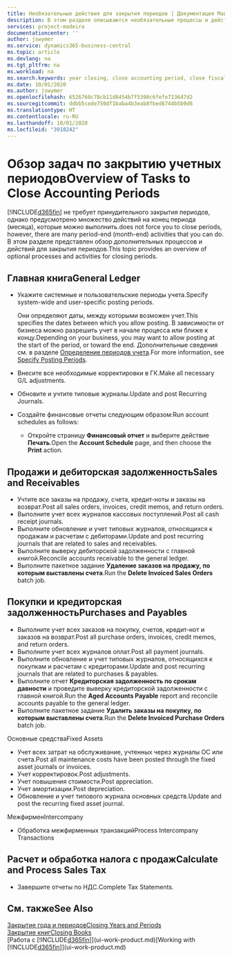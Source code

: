 ```yaml
---
title: Необязательные действия для закрытия периодов | Документация Майкрософт
description: В этом разделе описываются необязательные процессы и действия по закрытию учетных периодов в Business Central.
services: project-madeira
documentationcenter: ''
author: jswymer
ms.service: dynamics365-business-central
ms.topic: article
ms.devlang: na
ms.tgt_pltfrm: na
ms.workload: na
ms.search.keywords: year closing, close accounting period, close fiscal year, aging, creditor payments, vendor payments
ms.date: 10/01/2020
ms.author: jswymer
ms.openlocfilehash: 6526760c78cb11d8454b7f5390c6fefe713647d2
ms.sourcegitcommit: ddbb5cede750df1baba4b3eab8fbed6744b5b9d6
ms.translationtype: HT
ms.contentlocale: ru-RU
ms.lasthandoff: 10/01/2020
ms.locfileid: "3918242"
---
```

# <a name="overview-of-tasks-to-close-accounting-periods"></a><span data-ttu-id="ce4ec-103">Обзор задач по закрытию учетных периодов</span><span class="sxs-lookup"><span data-stu-id="ce4ec-103">Overview of Tasks to Close Accounting Periods</span></span>
[!INCLUDE[d365fin](includes/d365fin_md.md)] <span data-ttu-id="ce4ec-104">не требует принудительного закрытия периодов, однако предусмотрено множество действий на конец периода (месяца), которые можно выполнить.</span><span class="sxs-lookup"><span data-stu-id="ce4ec-104">does not force you to close periods, however, there are many period-end (month-end) activities that you can do.</span></span> <span data-ttu-id="ce4ec-105">В этом разделе представлен обзор дополнительных процессов и действий для закрытия периодов.</span><span class="sxs-lookup"><span data-stu-id="ce4ec-105">This topic provides an overview of optional processes and activities for closing periods.</span></span>  

## <a name="general-ledger"></a><span data-ttu-id="ce4ec-106">Главная книга</span><span class="sxs-lookup"><span data-stu-id="ce4ec-106">General Ledger</span></span>
* <span data-ttu-id="ce4ec-107">Укажите системные и пользовательские периоды учета.</span><span class="sxs-lookup"><span data-stu-id="ce4ec-107">Specify system-wide and user-specific posting periods.</span></span>  

    <span data-ttu-id="ce4ec-108">Они определяют даты, между которыми возможен учет.</span><span class="sxs-lookup"><span data-stu-id="ce4ec-108">This specifies the dates between which you allow posting.</span></span> <span data-ttu-id="ce4ec-109">В зависимости от бизнеса можно разрешить учет в начале процесса или ближе к концу.</span><span class="sxs-lookup"><span data-stu-id="ce4ec-109">Depending on your business, you may want to allow posting at the start of the period, or toward the end.</span></span> <span data-ttu-id="ce4ec-110">Дополнительные сведения см. в разделе [Определение периодов учета](finance-how-specify-posting-periods.md).</span><span class="sxs-lookup"><span data-stu-id="ce4ec-110">For more information, see [Specify Posting Periods](finance-how-specify-posting-periods.md).</span></span>  
* <span data-ttu-id="ce4ec-111">Внесите все необходимые корректировки в ГК.</span><span class="sxs-lookup"><span data-stu-id="ce4ec-111">Make all necessary G/L adjustments.</span></span>  
* <span data-ttu-id="ce4ec-112">Обновите и учтите типовые журналы.</span><span class="sxs-lookup"><span data-stu-id="ce4ec-112">Update and post Recurring Journals.</span></span>  
  <!--* Process Consolidations-->
* <span data-ttu-id="ce4ec-113">Создайте финансовые отчеты следующим образом:</span><span class="sxs-lookup"><span data-stu-id="ce4ec-113">Run account schedules as follows:</span></span>  
  * <span data-ttu-id="ce4ec-114">Откройте страницу **Финансовый отчет** и выберите действие **Печать**.</span><span class="sxs-lookup"><span data-stu-id="ce4ec-114">Open the **Account Schedule** page, and then choose the **Print** action.</span></span>  

## <a name="sales-and-receivables"></a><span data-ttu-id="ce4ec-115">Продажи и дебиторская задолженность</span><span class="sxs-lookup"><span data-stu-id="ce4ec-115">Sales and Receivables</span></span>
* <span data-ttu-id="ce4ec-116">Учтите все заказы на продажу, счета, кредит-ноты и заказы на возврат.</span><span class="sxs-lookup"><span data-stu-id="ce4ec-116">Post all sales orders, invoices, credit memos, and return orders.</span></span>  
* <span data-ttu-id="ce4ec-117">Выполните учет всех журналов кассовых поступлений.</span><span class="sxs-lookup"><span data-stu-id="ce4ec-117">Post all cash receipt journals.</span></span>  
* <span data-ttu-id="ce4ec-118">Выполните обновление и учет типовых журналов, относящихся к продажам и расчетам с дебиторами.</span><span class="sxs-lookup"><span data-stu-id="ce4ec-118">Update and post recurring journals that are related to sales and receivables.</span></span>  
* <span data-ttu-id="ce4ec-119">Выполните выверку дебиторской задолженности с главной книгой.</span><span class="sxs-lookup"><span data-stu-id="ce4ec-119">Reconcile accounts receivable to the general ledger.</span></span>  
* <span data-ttu-id="ce4ec-120">Выполните пакетное задание **Удаление заказов на продажу, по которым выставлены счета**.</span><span class="sxs-lookup"><span data-stu-id="ce4ec-120">Run the **Delete Invoiced Sales Orders** batch job.</span></span>  

## <a name="purchases-and-payables"></a><span data-ttu-id="ce4ec-121">Покупки и кредиторская задолженность</span><span class="sxs-lookup"><span data-stu-id="ce4ec-121">Purchases and Payables</span></span>
* <span data-ttu-id="ce4ec-122">Выполните учет всех заказов на покупку, счетов, кредит-нот и заказов на возврат.</span><span class="sxs-lookup"><span data-stu-id="ce4ec-122">Post all purchase orders, invoices, credit memos, and return orders.</span></span>  
* <span data-ttu-id="ce4ec-123">Выполните учет всех журналов оплат.</span><span class="sxs-lookup"><span data-stu-id="ce4ec-123">Post all payment journals.</span></span>  
* <span data-ttu-id="ce4ec-124">Выполните обновление и учет типовых журналов, относящихся к покупкам и расчетам с кредиторами.</span><span class="sxs-lookup"><span data-stu-id="ce4ec-124">Update and post recurring journals that are related to purchases & payables.</span></span>  
* <span data-ttu-id="ce4ec-125">Выполните отчет **Кредиторская задолженность по срокам давности** и проведите выверку кредиторской задолженности с главной книгой.</span><span class="sxs-lookup"><span data-stu-id="ce4ec-125">Run the **Aged Accounts Payable** report and reconcile accounts payable to the general ledger.</span></span>  
* <span data-ttu-id="ce4ec-126">Выполните пакетное задание **Удалить заказы на покупку, по которым выставлены счета**.</span><span class="sxs-lookup"><span data-stu-id="ce4ec-126">Run the **Delete Invoiced Purchase Orders** batch job.</span></span>  

<span data-ttu-id="ce4ec-127">Основные средства</span><span class="sxs-lookup"><span data-stu-id="ce4ec-127">Fixed Assets</span></span>
* <span data-ttu-id="ce4ec-128">Учет всех затрат на обслуживание, учтенных через журналы ОС или счета.</span><span class="sxs-lookup"><span data-stu-id="ce4ec-128">Post all maintenance costs have been posted through the fixed asset journals or invoices.</span></span>
* <span data-ttu-id="ce4ec-129">Учет корректировок.</span><span class="sxs-lookup"><span data-stu-id="ce4ec-129">Post adjustments.</span></span>
* <span data-ttu-id="ce4ec-130">Учет повышения стоимости.</span><span class="sxs-lookup"><span data-stu-id="ce4ec-130">Post appreciation.</span></span>
* <span data-ttu-id="ce4ec-131">Учет амортизации.</span><span class="sxs-lookup"><span data-stu-id="ce4ec-131">Post depreciation.</span></span>
* <span data-ttu-id="ce4ec-132">Обновление и учет типового журнала основных средств.</span><span class="sxs-lookup"><span data-stu-id="ce4ec-132">Update and post the recurring fixed asset journal.</span></span>

<span data-ttu-id="ce4ec-133">Межфирмен</span><span class="sxs-lookup"><span data-stu-id="ce4ec-133">Intercompany</span></span>
* <span data-ttu-id="ce4ec-134">Обработка межфирменных транзакций</span><span class="sxs-lookup"><span data-stu-id="ce4ec-134">Process Intercompany Transactions</span></span>

## <a name="calculate-and-process-sales-tax"></a><span data-ttu-id="ce4ec-135">Расчет и обработка налога с продаж</span><span class="sxs-lookup"><span data-stu-id="ce4ec-135">Calculate and Process Sales Tax</span></span>
* <span data-ttu-id="ce4ec-136">Завершите отчеты по НДС.</span><span class="sxs-lookup"><span data-stu-id="ce4ec-136">Complete Tax Statements.</span></span>  

## <a name="see-also"></a><span data-ttu-id="ce4ec-137">См. также</span><span class="sxs-lookup"><span data-stu-id="ce4ec-137">See Also</span></span>
[<span data-ttu-id="ce4ec-138">Закрытие года и периодов</span><span class="sxs-lookup"><span data-stu-id="ce4ec-138">Closing Years and Periods</span></span>](year-close-years-periods.md)  
[<span data-ttu-id="ce4ec-139">Закрытие книг</span><span class="sxs-lookup"><span data-stu-id="ce4ec-139">Closing Books</span></span>](year-close-books.md)  
<span data-ttu-id="ce4ec-140">[Работа с [!INCLUDE[d365fin](includes/d365fin_md.md)]](ui-work-product.md)</span><span class="sxs-lookup"><span data-stu-id="ce4ec-140">[Working with [!INCLUDE[d365fin](includes/d365fin_md.md)]](ui-work-product.md)</span></span>
